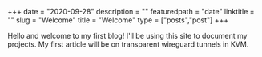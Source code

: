 +++
date = "2020-09-28"
description = ""
featuredpath = "date"
linktitle = ""
slug = "Welcome"
title = "Welcome"
type = ["posts","post"]
+++

Hello and welcome to my first blog! I'll be using this site to document my projects. My first article will be on transparent wireguard tunnels in KVM.
